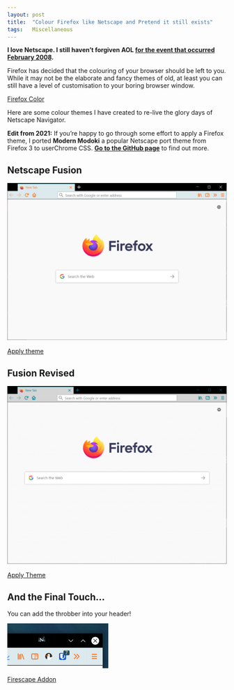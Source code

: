 ```yaml
---
layout: post
title:  "Colour Firefox like Netscape and Pretend it still exists"
tags:   Miscellaneous
---
```

**I love Netscape. I still haven’t forgiven AOL [for the event that occurred February 2008](https://www.engadget.com/2014/05/10/history-of-netscape/).**

Firefox has decided that the colouring of your browser should be left to you. While it may not be the elaborate and fancy themes of old, at least you can still have a level of customisation to your boring browser window.

[Firefox Color](https://color.firefox.com)

Here are some colour themes I have created to re-live the glory days of Netscape Navigator.

**Edit from 2021:** If you’re happy to go through some effort to apply a Firefox theme, I ported **Modern Modoki** a popular Netscape port theme from Firefox 3 to userChrome CSS. [**Go to the GitHub page**](https://github.com/soup-bowl/Modoki-FirefoxCSS) to find out more.

## Netscape Fusion
![Firefox browser with orange buttons, an aliceblue toolbar background, and black header bars.](/assets/img/netscape-fusion-classic.png)

[Apply theme](https://color.firefox.com/?theme=XQAAAAIgAQAAAAAAAABBqYhm849SCia2CaaEGccwS-xNKliFupMrJ872ljiI850ad-7K1H8h-qnbTAdIVcniTliWEBDOS5-omSx7Z4tOQb3An26lJHMxF31tPWQt9sXJNwzmJeoH0baqQMCIfnP8ihrdCOlGz-l8n306jagp4EV0dl8VZbMtCz8wbUKZ3uTLY7EgnOYwqxyZ_jiqID4MaIuN5vALw-ngNNl90GvnrwClPUob1APDoFQEdh0fnMIvwd__fin_AA)

## Fusion Revised
![Firefox browser with blue buttons, an grey toolbar background, and black header bars.](/assets/img/netscape-fusion-modern.png)

[Apply Theme](https://color.firefox.com/?theme=XQAAAAIgAQAAAAAAAABBqYhm849SCia2CaaEGccwS-xNKliFucAyqRGQbFmhXVFziO3U6NNQwSRr82gB3_2l8wQwMpRNwmNfQWepmu57-Mvw15UB7s_ZwiwrezE_1bhjLZyNZg0HunEw5wz_8CiVYPZ2YF15O5PePvCjeiozoIOpRjqy6teu0ZFW3PApY4kbRKpQgDMY1LaFyS96yX52HLIjk3DEwsUrEjKDKAS2fMmu_7f9hAA)

## And the Final Touch…
You can add the throbber into your header!

![A crop of the top right part of the Firefox Browser window. Where the window control buttons are, a little Netscape Navigator icon is pictured to the left of the buttons.](/assets/img/netscape-ff-throbber.png)

[Firescape Addon](https://addons.mozilla.org/en-GB/firefox/addon/firescape_navigator/?utm_source=addons.mozilla.org&utm_medium=referral&utm_content=search)